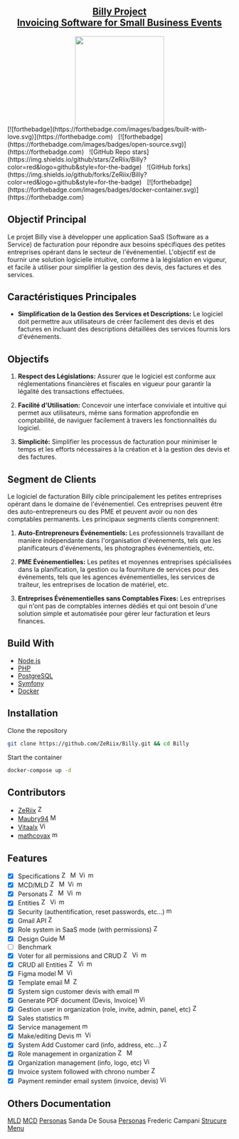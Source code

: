 <h2 align="center">
  <a href="https://billy.campani.fr/" alt="billy url">Billy Project <br/> Invoicing Software for Small Business Events</a>
</h2>
<div align="center">
 <img src="https://billy.campani.fr/assets/images/billy.png" width="200" height="200" />
</div>
[![forthebadge](https://forthebadge.com/images/badges/built-with-love.svg)](https://forthebadge.com) &nbsp;
[![forthebadge](https://forthebadge.com/images/badges/open-source.svg)](https://forthebadge.com) &nbsp;
![GitHub Repo stars](https://img.shields.io/github/stars/ZeRiix/Billy?color=red&logo=github&style=for-the-badge) &nbsp;
![GitHub forks](https://img.shields.io/github/forks/ZeRiix/Billy?color=red&logo=github&style=for-the-badge) &nbsp;
[![forthebadge](https://forthebadge.com/images/badges/docker-container.svg)](https://forthebadge.com)

## Objectif Principal

Le projet Billy vise à développer une application SaaS (Software as a Service) de facturation pour répondre aux besoins spécifiques des petites entreprises opérant dans le secteur de l'événementiel. L'objectif est de fournir une solution logicielle intuitive, conforme à la législation en vigueur, et facile à utiliser pour simplifier la gestion des devis, des factures et des services.

## Caractéristiques Principales

-   **Simplification de la Gestion des Services et Descriptions:** Le logiciel doit permettre aux utilisateurs de créer facilement des devis et des factures en incluant des descriptions détaillées des services fournis lors d'événements.

## Objectifs

1. **Respect des Législations:** Assurer que le logiciel est conforme aux réglementations financières et fiscales en vigueur pour garantir la légalité des transactions effectuées.

2. **Facilité d'Utilisation:** Concevoir une interface conviviale et intuitive qui permet aux utilisateurs, même sans formation approfondie en comptabilité, de naviguer facilement à travers les fonctionnalités du logiciel.

3. **Simplicité:** Simplifier les processus de facturation pour minimiser le temps et les efforts nécessaires à la création et à la gestion des devis et des factures.

## Segment de Clients

Le logiciel de facturation Billy cible principalement les petites entreprises opérant dans le domaine de l'événementiel. Ces entreprises peuvent être des auto-entrepreneurs ou des PME et peuvent avoir ou non des comptables permanents. Les principaux segments clients comprennent:

1. **Auto-Entrepreneurs Événementiels:** Les professionnels travaillant de manière indépendante dans l'organisation d'événements, tels que les planificateurs d'événements, les photographes événementiels, etc.

2. **PME Événementielles:** Les petites et moyennes entreprises spécialisées dans la planification, la gestion ou la fourniture de services pour des événements, tels que les agences événementielles, les services de traiteur, les entreprises de location de matériel, etc.

3. **Entreprises Événementielles sans Comptables Fixes:** Les entreprises qui n'ont pas de comptables internes dédiés et qui ont besoin d'une solution simple et automatisée pour gérer leur facturation et leurs finances.

## Build With

-   [Node.js](https://nodejs.org/en/)
-   [PHP](https://www.php.net/)
-   [PostgreSQL](https://www.postgresql.org/)
-   [Symfony](https://symfony.com/)
-   [Docker](https://www.docker.com/)

## Installation

Clone the repository

```bash
git clone https://github.com/ZeRiix/Billy.git && cd Billy
```

Start the container

```bash
docker-compose up -d
```

## Contributors

-   [ZeRiix](https://github.com/ZeRiix) <img src="https://avatars.githubusercontent.com/u/70342449?v=4" width="16" alt="ZeRiix"/>
-   [Maubry94](https://github.com/Maubry94) <img src="https://avatars.githubusercontent.com/u/58041322?v=4" width="16" alt="Maubry94"/>
-   [Vitaalx](https://github.com/Vitaalx) <img src="https://avatars.githubusercontent.com/u/74609430?v=4" width="16" alt="Vitaalx"/>
-   [mathcovax](https://github.com/mathcovax) <img src="https://avatars.githubusercontent.com/u/98911237?v=4" width="16" alt="mathcovax"/>

## Features

-   [x] Specifications <img src="https://avatars.githubusercontent.com/u/70342449?v=4" width="16" alt="ZeRiix"/> <img src="https://avatars.githubusercontent.com/u/58041322?v=4" width="16" alt="Maubry94"/> <img src="https://avatars.githubusercontent.com/u/74609430?v=4" width="16" alt="Vitaalx"/> <img src="https://avatars.githubusercontent.com/u/98911237?v=4" width="16" alt="mathcovax"/>
-   [x] MCD/MLD <img src="https://avatars.githubusercontent.com/u/70342449?v=4" width="16" alt="ZeRiix"/> <img src="https://avatars.githubusercontent.com/u/58041322?v=4" width="16" alt="Maubry94"/> <img src="https://avatars.githubusercontent.com/u/74609430?v=4" width="16" alt="Vitaalx"/> <img src="https://avatars.githubusercontent.com/u/98911237?v=4" width="16" alt="mathcovax"/>
-   [x] Personats <img src="https://avatars.githubusercontent.com/u/70342449?v=4" width="16" alt="ZeRiix"/> <img src="https://avatars.githubusercontent.com/u/58041322?v=4" width="16" alt="Maubry94"/> <img src="https://avatars.githubusercontent.com/u/74609430?v=4" width="16" alt="Vitaalx"/> <img src="https://avatars.githubusercontent.com/u/98911237?v=4" width="16" alt="mathcovax"/>
-   [x] Entities <img src="https://avatars.githubusercontent.com/u/70342449?v=4" width="16" alt="ZeRiix"/> <img src="https://avatars.githubusercontent.com/u/74609430?v=4" width="16" alt="Vitaalx"/> <img src="https://avatars.githubusercontent.com/u/98911237?v=4" width="16" alt="mathcovax"/>
-   [x] Security (authentification, reset passwords, etc...) <img src="https://avatars.githubusercontent.com/u/98911237?v=4" width="16" alt="mathcovax"/>
-   [x] Gmail API <img src="https://avatars.githubusercontent.com/u/70342449?v=4" width="16" alt="ZeRiix"/>
-   [x] Role system in SaaS mode (with permissions) <img src="https://avatars.githubusercontent.com/u/70342449?v=4" width="16" alt="ZeRiix"/>
-   [x] Design Guide <img src="https://avatars.githubusercontent.com/u/58041322?v=4" width="16" alt="Maubry94"/>
-   [ ] Benchmark
-   [x] Voter for all permissions and CRUD <img src="https://avatars.githubusercontent.com/u/70342449?v=4" width="16" alt="ZeRiix"/> <img src="https://avatars.githubusercontent.com/u/74609430?v=4" width="16" alt="Vitaalx"/> <img src="https://avatars.githubusercontent.com/u/98911237?v=4" width="16" alt="mathcovax"/>
-   [x] CRUD all Entities <img src="https://avatars.githubusercontent.com/u/70342449?v=4" width="16" alt="ZeRiix"/> <img src="https://avatars.githubusercontent.com/u/74609430?v=4" width="16" alt="Vitaalx"/> <img src="https://avatars.githubusercontent.com/u/98911237?v=4" width="16" alt="mathcovax"/>
-   [x] Figma model <img src="https://avatars.githubusercontent.com/u/58041322?v=4" width="16" alt="Maubry94"/> <img src="https://avatars.githubusercontent.com/u/74609430?v=4" width="16" alt="Vitaalx"/>
-   [x] Template email <img src="https://avatars.githubusercontent.com/u/58041322?v=4" width="16" alt="Maubry94"/> <img src="https://avatars.githubusercontent.com/u/70342449?v=4" width="16" alt="ZeRiix"/>
-   [x] System sign customer devis with email <img src="https://avatars.githubusercontent.com/u/98911237?v=4" width="16" alt="mathcovax"/>
-   [x] Generate PDF document (Devis, Invoice) <img src="https://avatars.githubusercontent.com/u/74609430?v=4" width="16" alt="Vitaalx"/>
-   [x] Gestion user in organization (role, invite, admin, panel, etc) <img src="https://avatars.githubusercontent.com/u/70342449?v=4" width="16" alt="ZeRiix"/>
-   [x] Sales statistics <img src="https://avatars.githubusercontent.com/u/98911237?v=4" width="16" alt="mathcovax"/>
-   [x] Service management <img src="https://avatars.githubusercontent.com/u/98911237?v=4" width="16" alt="mathcovax"/>
-   [x] Make/editing Devis <img src="https://avatars.githubusercontent.com/u/98911237?v=4" width="16" alt="mathcovax"/> <img src="https://avatars.githubusercontent.com/u/74609430?v=4" width="16" alt="Vitaalx"/>
-   [x] System Add Customer card (info, address, etc...) <img src="https://avatars.githubusercontent.com/u/70342449?v=4" width="16" alt="ZeRiix"/>
-   [x] Role management in organization <img src="https://avatars.githubusercontent.com/u/70342449?v=4" width="16" alt="ZeRiix"/> <img src="https://avatars.githubusercontent.com/u/58041322?v=4" width="16" alt="Maubry94"/>
-   [x] Organization management (info, logo, etc) <img src="https://avatars.githubusercontent.com/u/74609430?v=4" width="16" alt="Vitaalx"/>
-   [x] Invoice system followed with chrono number <img src="https://avatars.githubusercontent.com/u/70342449?v=4" width="16" alt="ZeRiix"/>
-   [x] Payment reminder email system (invoice, devis) <img src="https://avatars.githubusercontent.com/u/74609430?v=4" width="16" alt="Vitaalx"/>

## Others Documentation

[MLD](documentation/database/mld.drawio)
[MCD](documentation/database/mcd.drawio)
[Personas](documentation/persona.md) Sanda De Sousa
[Personas](documentation/persona2.md) Frederic Campani
[Strucure Menu](documentation/structure_menu.png)
